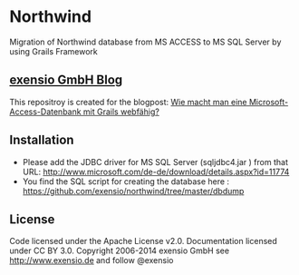 # Northwind

Migration of  Northwind database from MS ACCESS to MS SQL Server by using Grails Framework

## [exensio GmbH Blog](https://www.exensio.de/news-medien)

This repositroy is created for the blogpost: [Wie macht man eine Microsoft-Access-Datenbank mit Grails webfähig?](https://www.exensio.de/news-medien/newsreader-blog/wie-macht-man-eine-microsoft-access-datenbank-mit-grails-webfaehig)

## Installation
* Please add the JDBC driver for MS SQL Server (sqljdbc4.jar
) from that URL: http://www.microsoft.com/de-de/download/details.aspx?id=11774
* You find the SQL script for creating the database here : https://github.com/exensio/northwind/tree/master/dbdump
 
## License

Code licensed under the Apache License v2.0. 
Documentation licensed under CC BY 3.0.
Copyright 2006-2014 exensio GmbH
see http://www.exensio.de and follow @exensio


